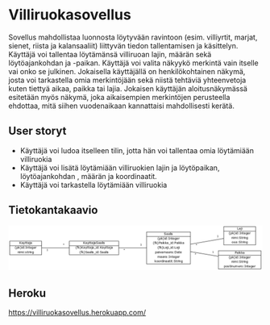 # Villiruokasovellus
Sovellus mahdollistaa luonnosta löytyvään ravintoon (esim. villiyrtit, marjat, sienet, riista ja kalansaaliit) liittyvän tiedon tallentamisen ja käsittelyn. Käyttäjä voi tallentaa löytämänsä villiruoan lajin, määrän sekä löytöajankohdan ja -paikan. Käyttäjä voi valita näkyykö merkintä vain itselle vai onko se julkinen. Jokaisella käyttäjällä on henkilökohtainen näkymä, josta voi tarkastella omia merkintöjään sekä niistä tehtäviä yhteenvetoja kuten tiettyä aikaa, paikka tai lajia. Jokaisen käyttäjän aloitusnäkymässä esitetään myös näkymä, joka aikaisempien merkintöjen perusteella ehdottaa, mitä siihen vuodenaikaan kannattaisi mahdollisesti kerätä.

## User storyt
* Käyttäjä voi ludoa itselleen tilin, jotta hän voi tallentaa omia löytämiään villiruokia
* Käyttäjä voi lisätä löytämiään villiruokien lajin ja löytöpaikan, löytöajankohdan , määrän ja koordinaatit.
* Käyttäjä voi tarkastella löytämiään villiruokia




## Tietokantakaavio
![tietokantakaavio](https://github.com/tumajote/Villiruokasovellus/blob/master/documentation/Tietokantakaavio.png)

## Heroku
https://villiruokasovellus.herokuapp.com/
